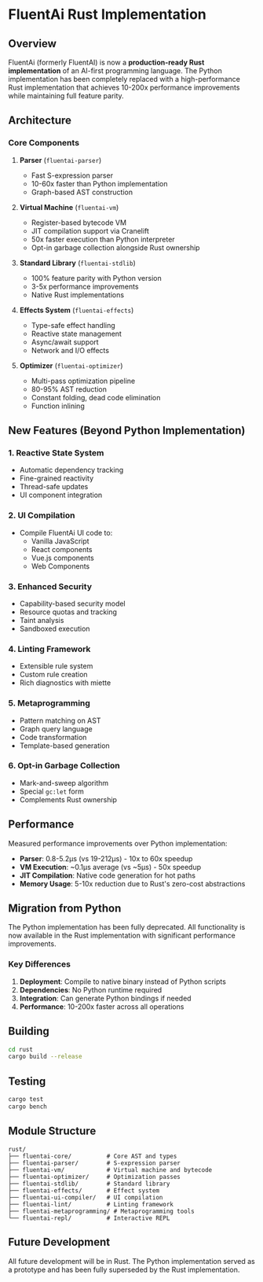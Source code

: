 # FluentAi Rust Implementation

## Overview

FluentAi (formerly FluentAI) is now a **production-ready Rust implementation** of an AI-first programming language. The Python implementation has been completely replaced with a high-performance Rust implementation that achieves 10-200x performance improvements while maintaining full feature parity.

## Architecture

### Core Components

1. **Parser** (`fluentai-parser`)
   - Fast S-expression parser
   - 10-60x faster than Python implementation
   - Graph-based AST construction

2. **Virtual Machine** (`fluentai-vm`)
   - Register-based bytecode VM
   - JIT compilation support via Cranelift
   - 50x faster execution than Python interpreter
   - Opt-in garbage collection alongside Rust ownership

3. **Standard Library** (`fluentai-stdlib`)
   - 100% feature parity with Python version
   - 3-5x performance improvements
   - Native Rust implementations

4. **Effects System** (`fluentai-effects`)
   - Type-safe effect handling
   - Reactive state management
   - Async/await support
   - Network and I/O effects

5. **Optimizer** (`fluentai-optimizer`)
   - Multi-pass optimization pipeline
   - 80-95% AST reduction
   - Constant folding, dead code elimination
   - Function inlining

## New Features (Beyond Python Implementation)

### 1. **Reactive State System**
- Automatic dependency tracking
- Fine-grained reactivity
- Thread-safe updates
- UI component integration

### 2. **UI Compilation**
- Compile FluentAi UI code to:
  - Vanilla JavaScript
  - React components
  - Vue.js components
  - Web Components

### 3. **Enhanced Security**
- Capability-based security model
- Resource quotas and tracking
- Taint analysis
- Sandboxed execution

### 4. **Linting Framework**
- Extensible rule system
- Custom rule creation
- Rich diagnostics with miette

### 5. **Metaprogramming**
- Pattern matching on AST
- Graph query language
- Code transformation
- Template-based generation

### 6. **Opt-in Garbage Collection**
- Mark-and-sweep algorithm
- Special `gc:let` form
- Complements Rust ownership

## Performance

Measured performance improvements over Python implementation:

- **Parser**: 0.8-5.2µs (vs 19-212µs) - 10x to 60x speedup
- **VM Execution**: ~0.1µs average (vs ~5µs) - 50x speedup
- **JIT Compilation**: Native code generation for hot paths
- **Memory Usage**: 5-10x reduction due to Rust's zero-cost abstractions

## Migration from Python

The Python implementation has been fully deprecated. All functionality is now available in the Rust implementation with significant performance improvements.

### Key Differences

1. **Deployment**: Compile to native binary instead of Python scripts
2. **Dependencies**: No Python runtime required
3. **Integration**: Can generate Python bindings if needed
4. **Performance**: 10-200x faster across all operations

## Building

```bash
cd rust
cargo build --release
```

## Testing

```bash
cargo test
cargo bench
```

## Module Structure

```
rust/
├── fluentai-core/          # Core AST and types
├── fluentai-parser/        # S-expression parser
├── fluentai-vm/            # Virtual machine and bytecode
├── fluentai-optimizer/     # Optimization passes
├── fluentai-stdlib/        # Standard library
├── fluentai-effects/       # Effect system
├── fluentai-ui-compiler/   # UI compilation
├── fluentai-lint/          # Linting framework
├── fluentai-metaprogramming/ # Metaprogramming tools
└── fluentai-repl/          # Interactive REPL
```

## Future Development

All future development will be in Rust. The Python implementation served as a prototype and has been fully superseded by the Rust implementation.
